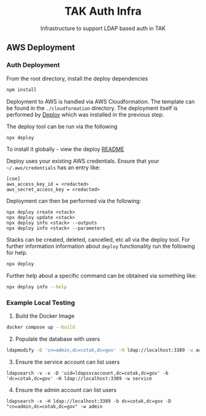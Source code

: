 <h1 align=center>TAK Auth Infra</h1>

<p align=center>Infrastructure to support LDAP based auth in TAK</p>

## AWS Deployment

### Auth Deployment

From the root directory, install the deploy dependencies

```sh
npm install
```

Deployment to AWS is handled via AWS Cloudformation. The template can be found in the `./cloudformation`
directory. The deployment itself is performed by [Deploy](https://github.com/openaddresses/deploy) which
was installed in the previous step.

The deploy tool can be run via the following

```sh
npx deploy
```

To install it globally - view the deploy [README](https://github.com/openaddresses/deploy)

Deploy uses your existing AWS credentials. Ensure that your `~/.aws/credentials` has an entry like:

```
[coe]
aws_access_key_id = <redacted>
aws_secret_access_key = <redacted>
```

Deployment can then be performed via the following:

```
npx deploy create <stack>
npx deploy update <stack>
npx deploy info <stack> --outputs
npx deploy info <stack> --parameters
```

Stacks can be created, deleted, cancelled, etc all via the deploy tool. For further information
information about `deploy` functionality run the following for help.

```sh
npx deploy
```

Further help about a specific command can be obtained via something like:

```sh
npx deploy info --help
```

### Example Local Testing

1. Build the Docker Image

```sh
docker compose up --build
```

2. Populate the database with users

```sh
ldapmodify -D 'cn=admin,dc=cotak,dc=gov' -H ldap://localhost:3389 -w admin -f <INPUT FILE>
```

3. Ensure the service account can list users

```
ldapsearch -v -x -D 'uid=ldapsvcaccount,dc=cotak,dc=gov' -b 'dc=cotak,dc=gov' -H ldap://localhost:3389 -w service
```

4. Ensure the admin account can list users

```
ldapsearch -x -H ldap://localhost:3389 -b dc=cotak,dc=gov -D "cn=admin,dc=cotak,dc=gov" -w admin
```
